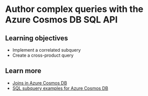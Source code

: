 # Author complex queries with the Azure Cosmos DB SQL API

## Learning objectives
-   Implement a correlated subquery
-   Create a cross-product query


## Learn more
-   [Joins in Azure Cosmos DB](https://docs.microsoft.com/en-us/azure/cosmos-db/sql/sql-query-join)
-   [SQL subquery examples for Azure Cosmos DB](https://docs.microsoft.com/en-us/azure/cosmos-db/sql/sql-query-subquery)
